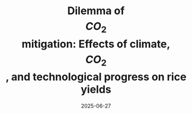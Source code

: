 ---
title: "Dilemma of $$CO_2$$ mitigation: Effects of climate, $$CO_2$$, and technological progress on rice yields"
collection: publications
category: manuscripts
permalink: /publication/2025-06-27-paper-16
excerpt: ''
date: 2025-06-27
venue: 'Climate Change Economics'
paperurl: 'http://ykaih.github.io/files/2025-Climate-Change-Economics.pdf'
slidesurl: 'https://www.worldscientific.com/doi/abs/10.1142/S2010007825500071'
citation: 'Huang, Y. K., McCarl, B. A., Fei, C. J., Attavanich, W., Jithitikulchai, T., & Han, D. B. (2025). &quot;Dilemma of CO2 mitigation: Effects of climate, CO2, and technological progress on rice yields&quot; <i>Climate Change Economics</i>. 16(02), 1-19'
---
